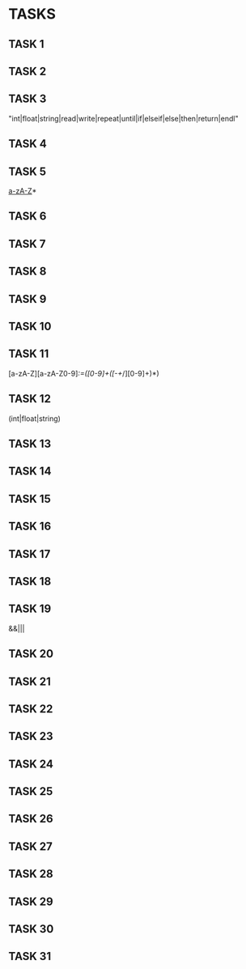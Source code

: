 # TASKS

## TASK 1

## TASK 2

## TASK 3
"int|float|string|read|write|repeat|until|if|elseif|else|then|return|endl"
## TASK 4

## TASK 5

[a-zA-Z]([a-zA-Z]|[0-9])*

## TASK 6

## TASK 7

## TASK 8

## TASK 9

## TASK 10

## TASK 11

[a-zA-Z][a-zA-Z0-9]*:=([0-9]+([-+*/][0-9]+)*)

## TASK 12

(int|float|string)

## TASK 13

## TASK 14

## TASK 15

## TASK 16

## TASK 17

## TASK 18

## TASK 19

&&|\|\|

## TASK 20

## TASK 21

## TASK 22

## TASK 23

## TASK 24

## TASK 25

## TASK 26

## TASK 27

## TASK 28

## TASK 29

## TASK 30

## TASK 31
